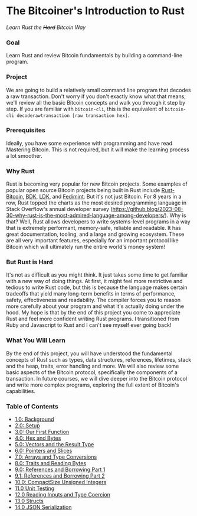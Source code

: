 # The Bitcoiner's Introduction to Rust
*Learn Rust the ~~Hard~~ Bitcoin Way*

### Goal
Learn Rust and review Bitcoin fundamentals by building a command-line program.

### Project
We are going to build a relatively small command line program that decodes a raw transaction. Don't worry if you don't exactly know what that means, we'll review all the basic Bitcoin concepts and walk you through it step by step. If you are familiar with `bitcoin-cli`, this is the equivalent of `bitcoin-cli decoderawtransaction [raw transaction hex]`.

### Prerequisites
Ideally, you have some experience with programming and have read Mastering Bitcoin. This is not required, but it will make the learning process a lot smoother.

### Why Rust
Rust is becoming very popular for new Bitcoin projects. Some examples of popular open source Bitcoin projects being built in Rust include [Rust-Bitcoin](https://github.com/rust-bitcoin/rust-bitcoin), [BDK](https://github.com/bitcoindevkit/bdk), [LDK](https://github.com/lightningdevkit/rust-lightning), and [Fedimint](https://github.com/fedimint/fedimint). But it's not just Bitcoin. For 8 years in a row, Rust topped the charts as the most desired programming language in Stack Overflow's annual developer survey (https://github.blog/2023-08-30-why-rust-is-the-most-admired-language-among-developers/). Why is that? Well, Rust allows developers to write systems-level programs in a way that is extremely performant, memory-safe, reliable and readable. It has great documentation, tooling, and a large and growing ecosystem. These are all very important features, especially for an important protocol like Bitcoin which will ultimately run the entire world's money system! 

### But Rust is Hard
It's not as difficult as you might think. It just takes some time to get familiar with a new way of doing things. At first, it might feel more restrictive and tedious to write Rust code, but this is because the language makes certain tradeoffs that yield many long-term benefits in terms of performance, safety, effectiveness and readability. The compiler forces you to reason more carefully about your program and what it's actually doing under the hood. My hope is that by the end of this project you come to appreciate Rust and feel more confident writing Rust programs. I transitioned from Ruby and Javascript to Rust and I can't see myself ever going back!

### What You Will Learn
By the end of this project, you will have understood the fundamental concepts of Rust such as types, data structures, references, lifetimes, stack and the heap, traits, error handling and more. We will also review some basic aspects of the Bitcoin protocol, specifically the components of a transaction. In future courses, we will dive deeper into the Bitcoin protocol and write more complex programs, exploring the full extent of Bitcoin's capabilities. 

### Table of Contents
* [1.0: Background](01_background.md)
* [2.0: Setup](02_setup.md)
* [3.0: Our First Function](03_our_first_function.md)
* [4.0: Hex and Bytes](04_hex_and_bytes.md)
* [5.0: Vectors and the Result Type](05_vectors_and_results.md)
* [6.0: Pointers and Slices](06_pointers_and_slices.md)
* [7.0: Arrays and Type Conversions](07_arrays_and_conversions.md)
* [8.0: Traits and Reading Bytes](08_traits_and_reading_bytes.md)
* [9.0: References and Borrowing Part 1](09_references_and_borrowing_01.md)
* [9.1: References and Borrowing Part 2](09_references_and_borrowing_02.md)
* [10.0: CompactSize Unsigned Integers](10_compact_size_unsigned_integers.md)
* [11.0 Unit Testing](11_unit_testing.md)
* [12.0 Reading Inputs and Type Coercion](12_reading_inputs_and_type_coercion.md)
* [13.0 Structs](13_structs.md)
* [14.0 JSON Serialization](14_json_serialization.md)
